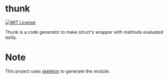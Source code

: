 # thunk
[![MIT License](https://img.shields.io/badge/license-MIT-blue.svg?style=flat)](LICENSE)

Thunk is a code generator to make struct's wrapper with methods evaluated lazily.

# Note

This project uses [skeleton](https://github.com/gostaticanalysis/skeleton) to generate the module.

